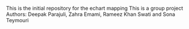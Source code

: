 This is the initial repository for the echart mapping
This is a group project 
Authors: Deepak Parajuli, Zahra Emami, Rameez Khan Swati and Sona Teymouri
